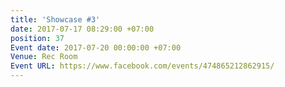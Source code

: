 ```yaml
---
title: 'Showcase #3'
date: 2017-07-17 08:29:00 +07:00
position: 37
Event date: 2017-07-20 00:00:00 +07:00
Venue: Rec Room
Event URL: https://www.facebook.com/events/474865212862915/
---
```


